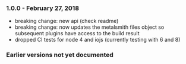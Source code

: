 ### 1.0.0 - February 27, 2018
* breaking change: new api (check readme)
* breaking change: now updates the metalsmith files object so subsequent plugins have access to the build result
* dropped CI tests for node 4 and iojs (currently testing with 6 and 8)

### Earlier versions not yet documented
